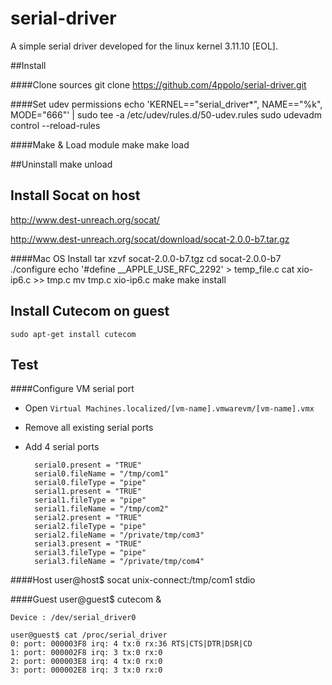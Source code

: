 serial-driver
=============

A simple serial driver developed for the linux kernel 3.11.10 [EOL].

##Install

####Clone sources
    git clone https://github.com/4ppolo/serial-driver.git

####Set udev permissions
    echo 'KERNEL=="serial_driver*", NAME=="%k", MODE="666"' | sudo tee -a /etc/udev/rules.d/50-udev.rules
    sudo udevadm control --reload-rules

####Make & Load module
    make
    make load

##Uninstall
    make unload

## Install Socat on host

http://www.dest-unreach.org/socat/

http://www.dest-unreach.org/socat/download/socat-2.0.0-b7.tar.gz

####Mac OS Install
    tar xzvf socat-2.0.0-b7.tgz
    cd socat-2.0.0-b7
    ./configure
    echo '#define __APPLE_USE_RFC_2292' > temp_file.c
    cat xio-ip6.c >> tmp.c
    mv tmp.c xio-ip6.c
    make
    make install

## Install Cutecom on guest
    sudo apt-get install cutecom

## Test

####Configure VM serial port
- Open `Virtual Machines.localized/[vm-name].vmwarevm/[vm-name].vmx`
- Remove all existing serial ports

- Add 4 serial ports

        serial0.present = "TRUE"
        serial0.fileName = "/tmp/com1"
        serial0.fileType = "pipe"
        serial1.present = "TRUE"
        serial1.fileType = "pipe"
        serial1.fileName = "/tmp/com2"
        serial2.present = "TRUE"
        serial2.fileType = "pipe"
        serial2.fileName = "/private/tmp/com3"
        serial3.present = "TRUE"
        serial3.fileType = "pipe"
        serial3.fileName = "/private/tmp/com4"

####Host
    user@host$ socat unix-connect:/tmp/com1 stdio

####Guest
    user@guest$ cutecom &

`Device : /dev/serial_driver0`

    user@guest$ cat /proc/serial_driver
    0: port: 000003F8 irq: 4 tx:0 rx:36 RTS|CTS|DTR|DSR|CD
    1: port: 000002F8 irq: 3 tx:0 rx:0
    2: port: 000003E8 irq: 4 tx:0 rx:0
    3: port: 000002E8 irq: 3 tx:0 rx:0
